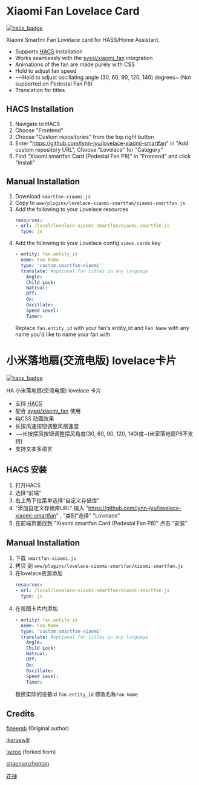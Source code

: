 # Xiaomi Fan Lovelace Card
[![hacs_badge](https://img.shields.io/badge/HACS-Default-orange.svg)](https://github.com/custom-components/hacs)

Xiaomi Smartmi Fan Lovelace card for HASS/Home Assistant.

+  Supports [HACS](https://github.com/custom-components/hacs) installation
+  Works seamlessly with the [syssi/xiaomi_fan](https://github.com/syssi/xiaomi_fan) integration
+  Animations of the fan are made purely with CSS
+  Hold to adjust fan speed 
+  ~~Hold to adjust oscillating angle (30, 60, 90, 120, 140) degrees~ (Not supported on Pedestal Fan P8)
+  Translation for titles

## HACS Installation
1. Navigate to HACS 
1. Choose "Frontend"
1. Choose "Custom repositories" from the top right button
1. Enter "https://github.com/lynn-jyu/lovelace-xiaomi-smartfan" in "Add custom repository URL", Choose "Lovelace" for "Category"
1. Find "Xiaomi smartfan Card (Pedestal Fan P8)"  in "Frontend" and click "Install"


## Manual Installation
1. Download `smartfan-xiaomi.js`
1. Copy to `www/plugins/lovelace-xiaomi-smartfan/xiaomi-smartfan.js`
1. Add the following to your Lovelace resources
    ``` yaml
    resources:
    - url: /local/lovelace-xiaomi-smartfan/xiaomi-smartfan.js
      type: js
    ```
1. Add the following to your Lovelace config `views.cards` key
    ```yaml
    - entity: fan.entity_id
      name: Fan Name
      type: 'custom:smartfan-xiaomi'
      translate: #optional for titles in any language
        Angle: 
        Child Lock:
        Natrual:
        Off:
        On:
        Oscillate:
        Speed Level:
        Timer:
    ```
    Replace `fan.entity_id` with your fan's entity_id and `Fan Name` with any name you'd like to name your fan with
    
    

# 小米落地扇(交流电版) lovelace卡片
[![hacs_badge](https://img.shields.io/badge/HACS-Default-orange.svg)](https://github.com/custom-components/hacs)

HA 小米落地扇(交流电版) lovelace 卡片

+  支持 [HACS](https://github.com/custom-components/hacs) 
+  配合 [syssi/xiaomi_fan](https://github.com/syssi/xiaomi_fan) 使用
+  纯CSS 动画效果
+  长按风速按钮调整风扇速度
+  ~~长按摆风按钮调整摆风角度(30, 60, 90, 120, 140)度~(米家落地扇P8不支持)
+  支持文本多语言

## HACS 安装
1. 打开HACS 
1. 选择“前端”
1. 右上角下拉菜单选择“自定义存储库”
1. “添加自定义存储库URL“ 输入 "https://github.com/lynn-jyu/lovelace-xiaomi-smartfan" , “类别”选择“ "Lovelace" 
1. 在前端页面找到 "Xiaomi smartfan Card (Pedestal Fan P8)"  点击 “安装”

## Manual Installation
1. 下载 `smartfan-xiaomi.js`
1. 拷贝 到 `www/plugins/lovelace-xiaomi-smartfan/xiaomi-smartfan.js`
1. 在lovelace资源添加
    ``` yaml
    resources:
    - url: /local/lovelace-xiaomi-smartfan/xiaomi-smartfan.js
      type: js
    ```
1. 在视图卡片内添加
    ```yaml
    - entity: fan.entity_id
      name: Fan Name
      type: 'custom:smartfan-xiaomi'
      translate: #optional for titles in any language
        Angle: 
        Child Lock:
        Natrual:
        Off:
        On:
        Oscillate:
        Speed Level:
        Timer:
    ```
    替换实际的设备id `fan.entity_id`  修改名称`Fan Name`  
    
## Credits
[fineemb](https://github.com/fineemb) (Original author)

[ikaruswill](https://github.com/ikaruswill/) 

[iwzoo](https://github.com/iwzoo/) (forked from)

[shaonianzhentan](https://github.com/shaonianzhentan/)

[花神](https://github.com/yaming116)
